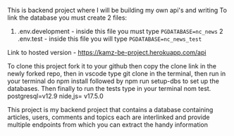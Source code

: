 This is backend project where I will be building my own api's and writing
To link the database you must create 2 files:

1. .env.development - inside this file you must type `PGDATABASE=nc_news`
   2 .env.test - inside this file you will type `PGDATABASE=nc_news_test`

Link to hosted version - https://kamz-be-project.herokuapp.com/api

To clone this project fork it to your github then copy the clone link in the newly forked repo, then in vscode type git clone in the terminal, then run in your terminal do npm install followed by npm run setup-dbs to set up the databases. Then finally to run the tests type in your terminal nom test. postgresql=v12.9 nide,js= v17.5.0

This project is my backend project that contains a database containing articles, users, comments and topics each are interlinked and provide multiple endpoints from which you can extract the handy information
